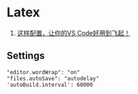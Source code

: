 # Latex

1. [这样配置，让你的VS Code好用到飞起！](https://www.jianshu.com/p/fd945e8e099d)

## Settings

```shell
"editor.wordWrap": "on"
"files.autoSave": "autodelay"
'autoBuild.interval': 60000
```

